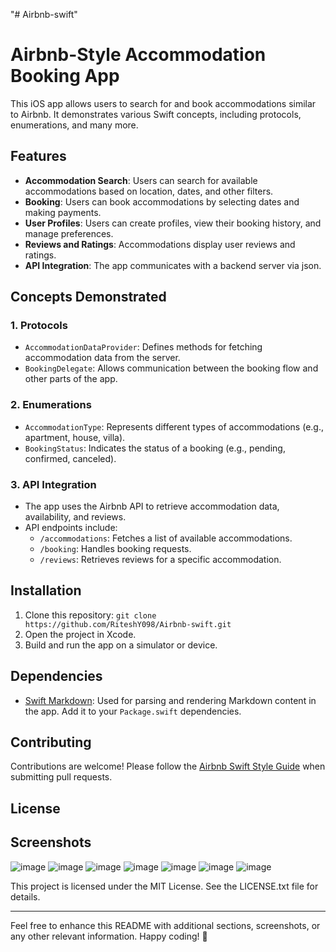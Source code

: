 "# Airbnb-swift" 
# Airbnb-Style Accommodation Booking App

This iOS app allows users to search for and book accommodations similar to Airbnb. It demonstrates various Swift concepts, including protocols, enumerations, and many more.

## Features

- **Accommodation Search**: Users can search for available accommodations based on location, dates, and other filters.
- **Booking**: Users can book accommodations by selecting dates and making payments.
- **User Profiles**: Users can create profiles, view their booking history, and manage preferences.
- **Reviews and Ratings**: Accommodations display user reviews and ratings.
- **API Integration**: The app communicates with a backend server via json.

## Concepts Demonstrated

### 1. Protocols

- `AccommodationDataProvider`: Defines methods for fetching accommodation data from the server.
- `BookingDelegate`: Allows communication between the booking flow and other parts of the app.

### 2. Enumerations

- `AccommodationType`: Represents different types of accommodations (e.g., apartment, house, villa).
- `BookingStatus`: Indicates the status of a booking (e.g., pending, confirmed, canceled).

### 3. API Integration

- The app uses the Airbnb API to retrieve accommodation data, availability, and reviews.
- API endpoints include:
  - `/accommodations`: Fetches a list of available accommodations.
  - `/booking`: Handles booking requests.
  - `/reviews`: Retrieves reviews for a specific accommodation.

## Installation

1. Clone this repository: `git clone  https://github.com/RiteshY098/Airbnb-swift.git`
2. Open the project in Xcode.
3. Build and run the app on a simulator or device.

## Dependencies

- [Swift Markdown](https://github.com/apple/swift-markdown): Used for parsing and rendering Markdown content in the app. Add it to your `Package.swift` dependencies.

## Contributing

Contributions are welcome! Please follow the [Airbnb Swift Style Guide](https://github.com/airbnb/swift) when submitting pull requests.

## License

## Screenshots
![image](https://github.com/RiteshY098/Airbnb-swift/assets/86614628/98dbf5e8-1cd3-4019-9d54-1e8f3fb51089)
![image](https://github.com/RiteshY098/Airbnb-swift/assets/86614628/175e8d2d-a50d-4b5f-b168-c1a2d6db231e)
![image](https://github.com/RiteshY098/Airbnb-swift/assets/86614628/d9082d9f-7d3d-4c1f-8210-27d04723b6d1)
![image](https://github.com/RiteshY098/Airbnb-swift/assets/86614628/4a7d8b13-fe17-412b-a864-370494778222)
![image](https://github.com/RiteshY098/Airbnb-swift/assets/86614628/40849502-efe5-479e-b8c6-171d4f5f876e)
![image](https://github.com/RiteshY098/Airbnb-swift/assets/86614628/342ee5d7-2878-4a1c-852b-521950fdd833)
![image](https://github.com/RiteshY098/Airbnb-swift/assets/86614628/4f3b65f9-227d-4c88-8131-56556a7ebb68)







This project is licensed under the MIT License. See the LICENSE.txt file for details.

---

Feel free to enhance this README with additional sections, screenshots, or any other relevant information. Happy coding! 🚀
